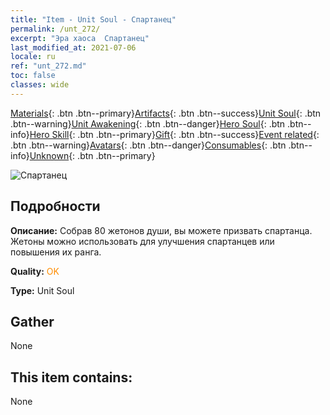 ```yaml
---
title: "Item - Unit Soul - Спартанец"
permalink: /unt_272/
excerpt: "Эра хаоса  Спартанец"
last_modified_at: 2021-07-06
locale: ru
ref: "unt_272.md"
toc: false
classes: wide
---
```

 [Materials](/ItemsRU/){: .btn .btn--primary}[Artifacts](/ItemsRU/Artifacts/){: .btn .btn--success}[Unit Soul](/ItemsRU/UnitSoul/){: .btn .btn--warning}[Unit Awakening](/ItemsRU/UnitAwakening/){: .btn .btn--danger}[Hero Soul](/ItemsRU/HeroSoul/){: .btn .btn--info}[Hero Skill](/ItemsRU/HeroSkill/){: .btn .btn--primary}[Gift](/ItemsRU/Gift/){: .btn .btn--success}[Event related](/ItemsRU/Events/){: .btn .btn--warning}[Avatars](/ItemsRU/Avatars/){: .btn .btn--danger}[Consumables](/ItemsRU/Consumables/){: .btn .btn--info}[Unknown](/ItemsRU/Unknown/){: .btn .btn--primary}

 ![Спартанец](/images/u/ti_sibada.jpg)

## Подробности
 **Описание:** Собрав 80 жетонов души, вы можете призвать спартанца. Жетоны можно использовать для улучшения спартанцев или повышения их ранга.

 **Quality:** <span style="color: #FF8C00">OK</span>

 **Type:** Unit Soul

## Gather

  None

## This item contains:

  None

